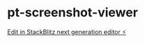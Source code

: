 # pt-screenshot-viewer

[Edit in StackBlitz next generation editor ⚡️](https://stackblitz.com/~/github.com/amithcabraal/pt-screenshot-viewer)